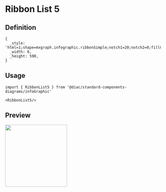 # Ribbon List 5

## Definition

```
{
  _style: 'html=1;shape=mxgraph.infographic.ribbonSimple;notch1=20;notch2=0;fillColor=#AE4132;strokeColor=none;shadow=1;',
  _width: 6,
  _height: 590,
}
```

## Usage

```
import { RibbonList5 } from '@diac/standard-components-diagrams/infoGraphic'

<RibbonList5/>
```

## Preview

<img src="./ribbon-list-5.png" width="200"/>
